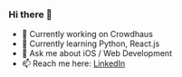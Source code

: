 ### Hi there 👀
- 🔭 Currently working on Crowdhaus
- 🌱 Currently learning Python, React.js
- 💬 Ask me about iOS / Web Development
- 📫 Reach me here: [LinkedIn](https://www.linkedin.com/in/mitk8)
<!--
**andrey-mitko/andrey-mitko** is a ✨ _special_ ✨ repository because its `README.md` (this file) appears on your GitHub profile.

Here are some ideas to get you started:

- 🔭 I’m currently working on ...
- 🌱 I’m currently learning ...
- 👯 I’m looking to collaborate on ...
- 🤔 I’m looking for help with ...
- 💬 Ask me about ...
- 📫 How to reach me: ...
- 😄 Pronouns: ...
- ⚡ Fun fact: ...
-->

